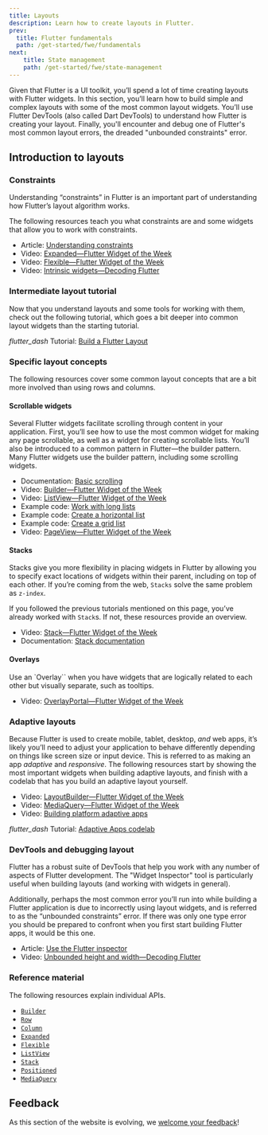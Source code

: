 ```yaml
---
title: Layouts
description: Learn how to create layouts in Flutter.
prev:
  title: Flutter fundamentals
  path: /get-started/fwe/fundamentals
next:
    title: State management
    path: /get-started/fwe/state-management
---
```


Given that Flutter is a UI toolkit,
you’ll spend a lot of time creating layouts
with Flutter widgets. In this section,
you’ll learn how to build simple and
complex layouts with some of the most common layout widgets.
You’ll use Flutter DevTools (also
called Dart DevTools) to understand how
Flutter is creating your layout.
Finally, you'll encounter and debug one of
Flutter's most common layout errors,
the dreaded "unbounded constraints" error.

## Introduction to layouts



### Constraints

Understanding “constraints” in Flutter is  an
important part of understanding
how Flutter’s layout algorithm works.

The following resources teach you what
constraints are and some widgets that
allow you to work with constraints.

* Article: [Understanding constraints][]
* Video: [Expanded—Flutter Widget of the Week][]
* Video: [Flexible—Flutter Widget of the Week][]
* Video: [Intrinsic widgets—Decoding Flutter][]

### Intermediate layout tutorial

Now that you understand layouts and some tools
for working with them, check out the following tutorial,
which goes a bit deeper into common layout
widgets than the starting tutorial.

<i class="material-symbols" aria-hidden="true">flutter_dash</i> Tutorial: [Build a Flutter Layout][]

### Specific layout concepts

The following resources cover some common layout concepts
that are a bit more involved than using rows and columns.

#### Scrollable widgets

Several Flutter widgets facilitate scrolling through
content in your application.
First, you’ll see how to use the most common widget for
making any page scrollable,
as well as a widget for creating scrollable lists.
You’ll also be introduced to a common pattern in
Flutter—the builder pattern.
Many Flutter widgets use the builder pattern,
including some scrolling widgets.

* Documentation: [Basic scrolling][]
* Video: [Builder—Flutter Widget of the Week][]
* Video: [ListView—Flutter Widget of the Week][]
* Example code: [Work with long lists][]
* Example code: [Create a horizontal list][]
* Example code: [Create a grid list][]
* Video: [PageView—Flutter Widget of the Week][]

#### Stacks

Stacks give you more flexibility in placing widgets
in Flutter by allowing you to specify exact locations
of widgets within their parent,
including on top of each other.
If you’re coming from the web,
`Stacks` solve the same problem as `z-index`.

If you followed the previous tutorials mentioned
on this page, you’ve already worked with `Stack`s.
If not, these resources provide an overview.

* Video: [Stack—Flutter Widget of the Week][]
* Documentation: [Stack documentation][]

#### Overlays

Use an `Overlay`` when you have widgets that are
logically related to each other but visually separate,
such as tooltips.

* Video: [OverlayPortal—Flutter Widget of the Week][]

### Adaptive layouts

Because Flutter is used to create mobile,
tablet, desktop, _and_ web apps,
it’s likely you’ll need to adjust your
application to behave differently depending on
things like screen size or input device.
This is referred to as making an app
_adaptive_ and _responsive_.
The following resources start by
showing the most important widgets when
building adaptive layouts,
and finish with a codelab that has you
build an adaptive layout yourself.

* Video: [LayoutBuilder—Flutter Widget of the Week][]
* Video: [MediaQuery—Flutter Widget of the Week][]
* Video: [Building platform adaptive apps][]

<i class="material-symbols" aria-hidden="true">flutter_dash</i> Tutorial: [Adaptive Apps codelab][]

### DevTools and debugging layout

Flutter has a robust suite of DevTools that
help you work with any number of aspects of
Flutter development.
The "Widget Inspector" tool is particularly
useful when building layouts (and working with widgets in general).

Additionally, perhaps the most common error
you’ll run into while building a Flutter application
is due to incorrectly using layout widgets,
and is referred to as the “unbounded constraints” error.
If there was only one type error you should be prepared
to confront when you first start building Flutter apps,
it would be this one.

* Article: [Use the Flutter inspector][]
* Video: [Unbounded height and width—Decoding Flutter][]

### Reference material

The following resources explain individual APIs.

* [`Builder`][]
* [`Row`][]
* [`Column`][]
* [`Expanded`][]
* [`Flexible`][]
* [`ListView`][]
* [`Stack`][]
* [`Positioned`][]
* [`MediaQuery`][]

[Layouts in Flutter]: /ui/layout
[Understanding constraints]: /ui/layout/constraints
[Expanded—Flutter Widget of the Week]: {{site.youtube-site}}/watch?v=_rnZaagadyo
[Flexible—Flutter Widget of the Week]: {{site.youtube-site}}/watch?v=CI7x0mAZiY0
[Intrinsic widgets—Decoding Flutter]: {{site.youtube-site}}/watch?v=Si5XJ_IocEs
[Build a Flutter Layout]: /ui/layout/tutorial
[Basic scrolling]: /ui/layout/scrolling#basic-scrolling
[Builder—Flutter Widget of the Week]: {{site.youtube-site}}/watch?v=xXNOkIuSYuA
[ListView—Flutter Widget of the Week]: {{site.youtube-site}}/watch?v=KJpkjHGiI5A
[Work with long lists]: /cookbook/lists/long-lists
[Create a horizontal list]: /cookbook/lists/horizontal-list
[Create a grid list]: /cookbook/lists/grid-lists
[PageView—Flutter Widget of the Week]: {{site.youtube-site}}/watch?v=J1gE9xvph-A
[Stack—Flutter Widget of the Week]: {{site.youtube-site}}/watch?v=liEGSeD3Zt8
[Stack documentation]: /ui/layout#stack
[OverlayPortal—Flutter Widget of the Week]: {{site.youtube-site}}/watch?v=S0Ylpa44OAQ
[LayoutBuilder—Flutter Widget of the Week]: {{site.youtube-site}}/watch?v=IYDVcriKjsw
[MediaQuery—Flutter Widget of the Week]: {{site.youtube-site}}/watch?v=A3WrA4zAaPw
[Adaptive apps codelab]: {{site.codelabs}}/codelabs/flutter-adaptive-app
[Building platform adaptive apps]: {{site.youtube-site}}/watch?v=RCdeSKVt7LI
[Use the Flutter inspector]: /tools/devtools/inspector
[Unbounded height and width—Decoding Flutter]: {{site.youtube-site}}/watch?v=jckqXR5CrPI
[2D Scrolling]: {{site.youtube-site}}/watch?v=ppEdTo-VGcg
[`Builder`]: {{site.api}}/flutter/widgets/Builder-class.html
[`Row`]: {{site.api}}/flutter/widgets/Row-class.html
[`Column`]: {{site.api}}/flutter/widgets/Column-class.html
[`Expanded`]: {{site.api}}/flutter/widgets/Expanded-class.html
[`Flexible`]: {{site.api}}/flutter/widgets/Flexible-class.html
[`ListView`]: {{site.api}}/flutter/widgets/ListView-class.html
[`Stack`]: {{site.api}}/flutter/widgets/Stack-class.html
[`Positioned`]: {{site.api}}/flutter/widgets/Positioned-class.html
[`MediaQuery`]: {{site.api}}/flutter/widgets/MediaQuery-class.html

## Feedback

As this section of the website is evolving,
we [welcome your feedback][]!

[welcome your feedback]: https://google.qualtrics.com/jfe/form/SV_6A9KxXR7XmMrNsy?page="layout"
